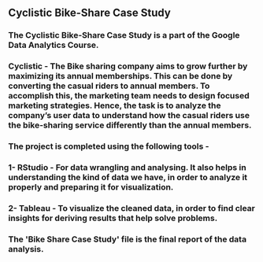 ## Cyclistic Bike-Share Case Study
### The Cyclistic Bike-Share Case Study is a part of the Google Data Analytics Course.
### Cyclistic - The Bike sharing company aims to grow further by maximizing its annual memberships. This can be done by converting the casual riders to annual members. To accomplish this, the marketing team needs to design focused marketing strategies. Hence, the task is to analyze the company’s user data to understand how the casual riders use the bike-sharing service differently than the annual members.
### The project is completed using the following tools -
###   1- RStudio - For data wrangling and analysing. It also helps in understanding the kind of data we have, in order to analyze it properly and preparing it for visualization.
###   2- Tableau - To visualize the cleaned data, in order to find clear insights for deriving results that help solve problems.
### The 'Bike Share Case Study' file is the final report of the data analysis.

